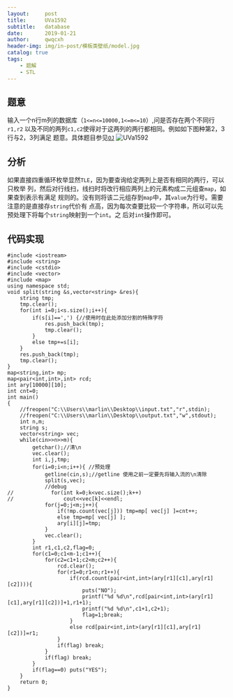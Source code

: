```yaml
---
layout:     post
title:      UVa1592
subtitle:   database
date:       2019-01-21
author:     qwqcxh
header-img: img/in-post/模板类壁纸/model.jpg
catalog: true
tags:
    - 题解
    - STL
---
```


## 题意
输入一个n行m列的数据库（`1<=n<=10000,1<=m<=10`）,问是否存在两个不同行`r1,r2`
以及不同的两列`c1,c2`使得对于这两列的两行都相同。例如如下图种第2，3行与2，3列满足
题意。具体题目参见[`OJ`](https://vjudge.net/problem/UVA-1592)
![UVa1592](https://raw.github.com/qwqcxh/qwqcxh.github.io/master/img/in-post/%E9%A2%98%E8%A7%A3/UVa1592.jpg)

## 分析

如果直接四重循环枚举显然`TLE`，因为要查询给定两列上是否有相同的两行，可以只枚举
列，然后对行线扫，线扫时将改行相应两列上的元素构成二元组查`map`，如果查到表示有满足
规则的。没有则将该二元组存到`map`中，其`value`为行号。需要注意的是直接存`string`代价有
点高，因为每次查要比较一个字符串，所以可以先预处理下将每个`string`映射到一个`int`。之
后对`int`操作即可。

## 代码实现

```
#include <iostream>
#include <string>
#include <cstdio>
#include <vector>
#include <map>
using namespace std;
void split(string &s,vector<string> &res){
    string tmp;
    tmp.clear();
    for(int i=0;i<s.size();i++){
        if(s[i]==',') {//使用时在此处添加分割的特殊字符
            res.push_back(tmp);
            tmp.clear();
        }
        else tmp+=s[i];
    }
    res.push_back(tmp);
    tmp.clear();
}
map<string,int> mp;
map<pair<int,int>,int> rcd;
int ary[10000][10];
int cnt=0;
int main()
{
    //freopen("C:\\Users\\marlin\\Desktop\\input.txt","r",stdin);
    //freopen("C:\\Users\\marlin\\Desktop\\output.txt","w",stdout);
    int n,m;
    string s;
    vector<string> vec;
    while(cin>>n>>m){
        getchar();//清\n
        vec.clear();
        int i,j,tmp;
        for(i=0;i<n;i++){ //预处理
            getline(cin,s);//getline 使用之前一定要先将输入流的\n清除
            split(s,vec);
            //debug
//            for(int k=0;k<vec.size();k++)
//                cout<<vec[k]<<endl;
            for(j=0;j<m;j++){
                if(!mp.count(vec[j])) tmp=mp[ vec[j] ]=cnt++;
                else tmp=mp[ vec[j] ];
                ary[i][j]=tmp;
            }
            vec.clear();
        }
        int r1,c1,c2,flag=0;
        for(c1=0;c1<m-1;c1++){
            for(c2=c1+1;c2<m;c2++){
                rcd.clear();
                for(r1=0;r1<n;r1++){
                    if(rcd.count(pair<int,int>(ary[r1][c1],ary[r1][c2]))){
                        puts("NO");
                        printf("%d %d\n",rcd[pair<int,int>(ary[r1][c1],ary[r1][c2])]+1,r1+1);
                        printf("%d %d\n",c1+1,c2+1);
                        flag=1;break;
                    }
                    else rcd[pair<int,int>(ary[r1][c1],ary[r1][c2])]=r1;
                }
                if(flag) break;
            }
            if(flag) break;
        }
        if(flag==0) puts("YES");
    }
    return 0;
}
```